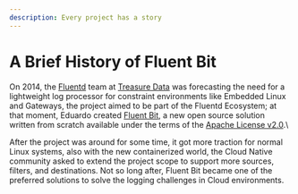 ```yaml
---
description: Every project has a story
---
```


# A Brief History of Fluent Bit

On 2014, the [Fluentd](https://fluentd.org/) team at [Treasure Data](https://www.treasuredata.com/) was forecasting the need for a lightweight log processor for constraint environments like Embedded Linux and Gateways, the project aimed to be part of the Fluentd Ecosystem; at that moment, Eduardo created [Fluent Bit](https://fluentbit.io/), a new open source solution written from scratch available under the terms of the [Apache License v2.0](http://www.apache.org/licenses/LICENSE-2.0).\


After the project was around for some time, it got more traction for normal Linux systems, also with the new containerized world, the Cloud Native community asked to extend the project scope to support more sources, filters, and destinations. Not so long after, Fluent Bit became one of the preferred solutions to solve the logging challenges in Cloud environments.
